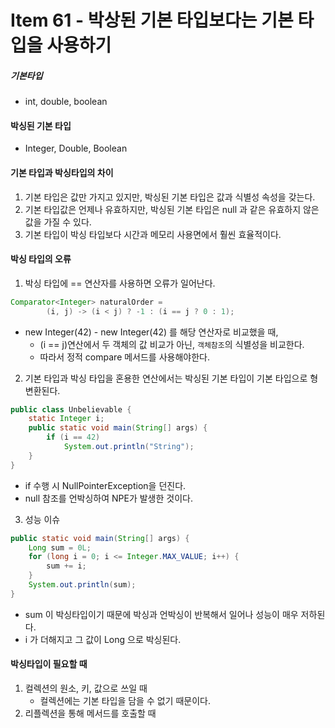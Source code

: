 # Item 61 - 박상된 기본 타입보다는 기본 타입을 사용하기

##### 기본타입
* int, double, boolean

#### 박싱된 기본 타입
* Integer, Double, Boolean

#### 기본 타입과 박싱타입의 차이
1. 기본 타입은 값만 가지고 있지만, 박싱된 기본 타입은 값과 식별성 속성을 갖는다.
2. 기본 타입값은 언제나 유효하지만, 박싱된 기본 타입은 null 과 같은 유효하지 않은 값을 가질 수 있다.
3. 기본 타입이 박싱 타입보다 시간과 메모리 사용면에서 훨씬 효율적이다.


#### 박싱 타입의 오류
1. 박싱 타입에 == 연산자를 사용하면 오류가 일어난다.
```java
Comparator<Integer> naturalOrder =
		(i, j) -> (i < j) ? -1 : (i == j ? 0 : 1);
```
* new Integer(42) - new Integer(42) 를 해당 연산자로 비교했을 때, 
	* (i == j)연산에서 두 객체의 값 비교가 아닌, `객체참조`의 식별성을 비교한다.
	* 따라서 정적 compare 메서드를 사용해야한다.

2. 기본 타입과 박싱 타입을 혼용한 연산에서는 박싱된 기본 타입이 기본 타입으로 형변환된다.
```java
public class Unbelievable {
	static Integer i;
	public static void main(String[] args) { 
		if (i == 42)
			System.out.println("String"); 
	}
}
```
* if 수행 시 NullPointerException을 던진다.
* null 참조를 언박싱하여 NPE가 발생한 것이다.

3. 성능 이슈

```java
public static void main(String[] args) { 
	Long sum = 0L;
	for (long i = 0; i <= Integer.MAX_VALUE; i++) {
		sum += i; 
	}
	System.out.println(sum); 
}
```
* sum 이 박싱타입이기 때문에 박싱과 언박싱이 반복해서 일어나 성능이 매우 저하된다.
* i 가 더해지고 그 값이 Long 으로 박싱된다.

#### 박싱타입이 필요할 때
1. 컬렉션의 원소, 키, 값으로 쓰일 때
	* 컬렉션에는 기본 타입을 담을 수 없기 때문이다.
2. 리플렉션을 통해 메서드를 호출할 때
<!--
```java
```
 -->
